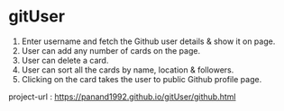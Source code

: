 # gitUser

1. Enter username and fetch the Github user details & show it on page.
2. User can add any number of cards on the page.
3. User can delete a card.
4. User can sort all the cards by name, location & followers.
5. Clicking on the card takes the user to public Github profile page.

project-url : https://panand1992.github.io/gitUser/github.html
